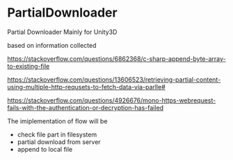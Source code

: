 # PartialDownloader
Partial Downloader Mainly for Unity3D

based on information collected 

https://stackoverflow.com/questions/6862368/c-sharp-append-byte-array-to-existing-file

https://stackoverflow.com/questions/13606523/retrieving-partial-content-using-multiple-http-requsets-to-fetch-data-via-parlle#

https://stackoverflow.com/questions/4926676/mono-https-webrequest-fails-with-the-authentication-or-decryption-has-failed

The imiplementation of flow will be
* check file part in filesystem
* partial download from server
* append to local file